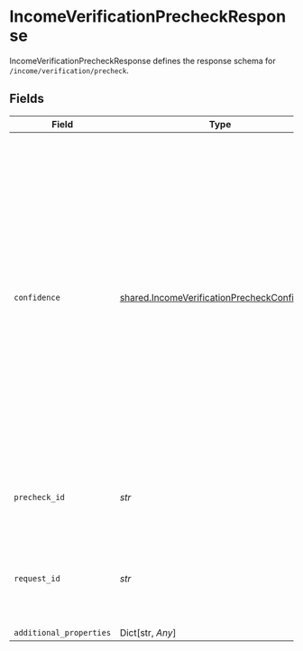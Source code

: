 # IncomeVerificationPrecheckResponse

IncomeVerificationPrecheckResponse defines the response schema for `/income/verification/precheck`.


## Fields

| Field                                                                                                                                                                                                                                                                                                                                                                                                                                             | Type                                                                                                                                                                                                                                                                                                                                                                                                                                              | Required                                                                                                                                                                                                                                                                                                                                                                                                                                          | Description                                                                                                                                                                                                                                                                                                                                                                                                                                       |
| ------------------------------------------------------------------------------------------------------------------------------------------------------------------------------------------------------------------------------------------------------------------------------------------------------------------------------------------------------------------------------------------------------------------------------------------------- | ------------------------------------------------------------------------------------------------------------------------------------------------------------------------------------------------------------------------------------------------------------------------------------------------------------------------------------------------------------------------------------------------------------------------------------------------- | ------------------------------------------------------------------------------------------------------------------------------------------------------------------------------------------------------------------------------------------------------------------------------------------------------------------------------------------------------------------------------------------------------------------------------------------------- | ------------------------------------------------------------------------------------------------------------------------------------------------------------------------------------------------------------------------------------------------------------------------------------------------------------------------------------------------------------------------------------------------------------------------------------------------- |
| `confidence`                                                                                                                                                                                                                                                                                                                                                                                                                                      | [shared.IncomeVerificationPrecheckConfidence](../../models/shared/incomeverificationprecheckconfidence.md)                                                                                                                                                                                                                                                                                                                                        | :heavy_check_mark:                                                                                                                                                                                                                                                                                                                                                                                                                                | The confidence that Plaid can support the user in the digital income verification flow instead of requiring a manual paystub upload. One of the following:<br/><br/>`"HIGH"`: It is very likely that this user can use the digital income verification flow.<br/><br/>"`LOW`": It is unlikely that this user can use the digital income verification flow.<br/><br/>`"UNKNOWN"`: It was not possible to determine if the user is supportable with the information passed. |
| `precheck_id`                                                                                                                                                                                                                                                                                                                                                                                                                                     | *str*                                                                                                                                                                                                                                                                                                                                                                                                                                             | :heavy_check_mark:                                                                                                                                                                                                                                                                                                                                                                                                                                | ID of the precheck. Provide this value when calling `/link/token/create` in order to optimize Link conversion.                                                                                                                                                                                                                                                                                                                                    |
| `request_id`                                                                                                                                                                                                                                                                                                                                                                                                                                      | *str*                                                                                                                                                                                                                                                                                                                                                                                                                                             | :heavy_check_mark:                                                                                                                                                                                                                                                                                                                                                                                                                                | A unique identifier for the request, which can be used for troubleshooting. This identifier, like all Plaid identifiers, is case sensitive.                                                                                                                                                                                                                                                                                                       |
| `additional_properties`                                                                                                                                                                                                                                                                                                                                                                                                                           | Dict[str, *Any*]                                                                                                                                                                                                                                                                                                                                                                                                                                  | :heavy_minus_sign:                                                                                                                                                                                                                                                                                                                                                                                                                                | N/A                                                                                                                                                                                                                                                                                                                                                                                                                                               |